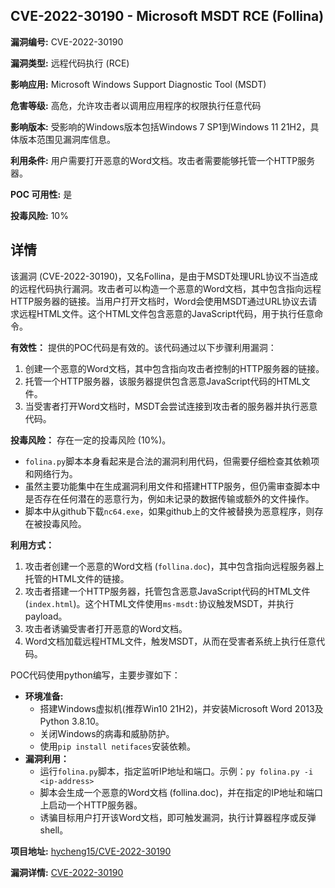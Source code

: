 ## CVE-2022-30190 - Microsoft MSDT RCE (Follina)

**漏洞编号:** CVE-2022-30190

**漏洞类型:** 远程代码执行 (RCE)

**影响应用:** Microsoft Windows Support Diagnostic Tool (MSDT)

**危害等级:** 高危，允许攻击者以调用应用程序的权限执行任意代码

**影响版本:** 受影响的Windows版本包括Windows 7 SP1到Windows 11 21H2，具体版本范围见漏洞库信息。

**利用条件:** 用户需要打开恶意的Word文档。攻击者需要能够托管一个HTTP服务器。

**POC 可用性:** 是

**投毒风险:** 10%

## 详情

该漏洞 (CVE-2022-30190)，又名Follina，是由于MSDT处理URL协议不当造成的远程代码执行漏洞。攻击者可以构造一个恶意的Word文档，其中包含指向远程HTTP服务器的链接。当用户打开文档时，Word会使用MSDT通过URL协议去请求远程HTML文件。这个HTML文件包含恶意的JavaScript代码，用于执行任意命令。

**有效性：** 提供的POC代码是有效的。该代码通过以下步骤利用漏洞：

1.  创建一个恶意的Word文档，其中包含指向攻击者控制的HTTP服务器的链接。
2.  托管一个HTTP服务器，该服务器提供包含恶意JavaScript代码的HTML文件。
3.  当受害者打开Word文档时，MSDT会尝试连接到攻击者的服务器并执行恶意代码。

**投毒风险：** 存在一定的投毒风险 (10%)。

*   `folina.py`脚本本身看起来是合法的漏洞利用代码，但需要仔细检查其依赖项和网络行为。
*   虽然主要功能集中在生成漏洞利用文件和搭建HTTP服务，但仍需审查脚本中是否存在任何潜在的恶意行为，例如未记录的数据传输或额外的文件操作。
*  脚本中从github下载`nc64.exe`，如果github上的文件被替换为恶意程序，则存在被投毒风险。

**利用方式：**

1.  攻击者创建一个恶意的Word文档 (`follina.doc`)，其中包含指向远程服务器上托管的HTML文件的链接。
2.  攻击者搭建一个HTTP服务器，托管包含恶意JavaScript代码的HTML文件 (`index.html`)。这个HTML文件使用`ms-msdt:`协议触发MSDT，并执行payload。
3.  攻击者诱骗受害者打开恶意的Word文档。
4.  Word文档加载远程HTML文件，触发MSDT，从而在受害者系统上执行任意代码。

POC代码使用python编写，主要步骤如下：

*   **环境准备:**
    *   搭建Windows虚拟机(推荐Win10 21H2)，并安装Microsoft Word 2013及Python 3.8.10。
    *   关闭Windows的病毒和威胁防护。
    *   使用`pip install netifaces`安装依赖。
*   **漏洞利用：**
    *   运行`folina.py`脚本，指定监听IP地址和端口。示例：`py folina.py -i <ip-address>`
    *   脚本会生成一个恶意的Word文档 (follina.doc)，并在指定的IP地址和端口上启动一个HTTP服务器。
    *   诱骗目标用户打开该Word文档，即可触发漏洞，执行计算器程序或反弹shell。

**项目地址:** [hycheng15/CVE-2022-30190](https://github.com/hycheng15/CVE-2022-30190)

**漏洞详情:** [CVE-2022-30190](https://nvd.nist.gov/vuln/detail/CVE-2022-30190)